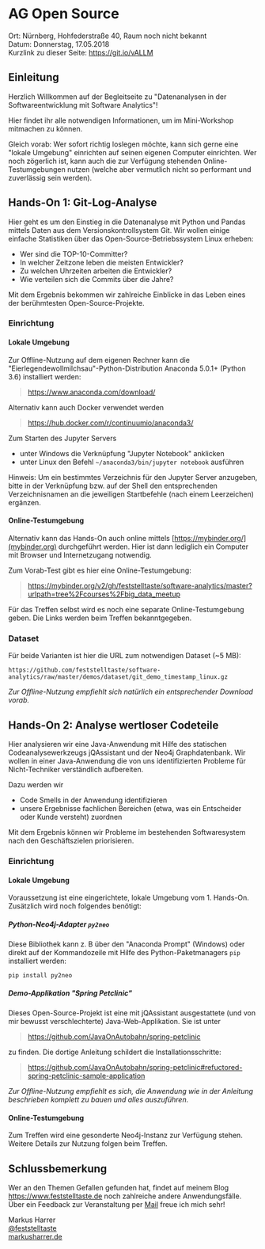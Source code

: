 # AG Open Source
Ort: Nürnberg, Hohfederstraße 40, Raum noch nicht bekannt  
Datum: Donnerstag, 17.05.2018  
Kurzlink zu dieser Seite: https://git.io/vALLM  

## Einleitung

Herzlich Willkommen auf der Begleitseite zu "Datenanalysen in der Softwareentwicklung mit Software Analytics"!

Hier findet ihr alle notwendigen Informationen, um im Mini-Workshop mitmachen zu können.

Gleich vorab: Wer sofort richtig loslegen möchte, kann sich gerne eine "lokale Umgebung" einrichten auf seinen eigenen Computer einrichten. Wer noch zögerlich ist, kann auch die zur Verfügung stehenden Online-Testumgebungen nutzen (welche aber vermutlich nicht so performant und zuverlässig sein werden).

## Hands-On 1: Git-Log-Analyse

Hier geht es um den Einstieg in die Datenanalyse mit Python und Pandas mittels Daten aus dem Versionskontrollsystem Git. Wir wollen einige einfache Statistiken über das Open-Source-Betriebssystem Linux erheben:

* Wer sind die TOP-10-Committer?
* In welcher Zeitzone leben die meisten Entwickler?
* Zu welchen Uhrzeiten arbeiten die Entwickler?
* Wie verteilen sich die Commits über die Jahre?

Mit dem Ergebnis bekommen wir zahlreiche Einblicke in das Leben eines der berühmtesten Open-Source-Projekte.

### Einrichtung
#### Lokale Umgebung

Zur Offline-Nutzung auf dem eigenen Rechner kann die "Eierlegendewollmilchsau"-Python-Distribution Anaconda 5.0.1+ (Python 3.6) installiert werden:

> https://www.anaconda.com/download/

Alternativ kann auch Docker verwendet werden

> https://hub.docker.com/r/continuumio/anaconda3/


Zum Starten des Jupyter Servers
* unter Windows die Verknüpfung "Jupyter Notebook" anklicken
* unter Linux den Befehl `~/anaconda3/bin/jupyter notebook` ausführen

Hinweis: Um ein bestimmtes Verzeichnis für den Jupyter Server anzugeben, bitte in der Verknüpfung bzw. auf der Shell den entsprechenden Verzeichnisnamen an die jeweiligen Startbefehle (nach einem Leerzeichen) ergänzen.


#### Online-Testumgebung

Alternativ kann das Hands-On auch online mittels [https://mybinder.org/](mybinder.org) durchgeführt werden. Hier ist dann lediglich ein Computer mit Browser und Internetzugang notwendig.

Zum Vorab-Test gibt es hier eine Online-Testumgebung:

> https://mybinder.org/v2/gh/feststelltaste/software-analytics/master?urlpath=tree%2Fcourses%2Fbig_data_meetup

Für das Treffen selbst wird es noch eine separate Online-Testumgebung geben. Die Links werden beim Treffen bekanntgegeben.


### Dataset

Für beide Varianten ist hier die URL zum notwendigen Dataset (~5 MB):

```
https://github.com/feststelltaste/software-analytics/raw/master/demos/dataset/git_demo_timestamp_linux.gz
```

_Zur Offline-Nutzung empfiehlt sich natürlich ein entsprechender Download vorab._

## Hands-On 2: Analyse wertloser Codeteile

Hier analysieren wir eine Java-Anwendung mit Hilfe des statischen Codeanalysewerkzeugs jQAssistant und der Neo4j Graphdatenbank. Wir wollen in einer Java-Anwendung die von uns identifizierten Probleme für Nicht-Techniker verständlich aufbereiten. 

Dazu werden wir
* Code Smells in der Anwendung identifizieren
* unsere Ergebnisse fachlichen Bereichen (etwa, was ein Entscheider oder Kunde versteht) zuordnen

Mit dem Ergebnis können wir Probleme im bestehenden Softwaresystem nach den Geschäftszielen priorisieren.

### Einrichtung
#### Lokale Umgebung

Voraussetzung ist eine eingerichtete, lokale Umgebung vom 1. Hands-On. Zusätzlich wird noch folgendes benötigt:

##### Python-Neo4j-Adapter `py2neo`
Diese Bibliothek kann z. B über den "Anaconda Prompt" (Windows) oder direkt auf der Kommandozeile mit Hilfe des Python-Paketmanagers `pip` installiert werden:

```
pip install py2neo
```

##### Demo-Applikation "Spring Petclinic"
Dieses Open-Source-Projekt ist eine mit jQAssistant ausgestattete (und von mir bewusst verschlechterte) Java-Web-Applikation. Sie ist unter

> https://github.com/JavaOnAutobahn/spring-petclinic

zu finden. Die dortige Anleitung schildert die Installationsschritte:

> https://github.com/JavaOnAutobahn/spring-petclinic#refuctored-spring-petclinic-sample-application

_Zur Offline-Nutzung empfiehlt es sich, die Anwendung wie in der Anleitung beschrieben komplett zu bauen und alles auszuführen._

#### Online-Testumgebung

Zum Treffen wird eine gesonderte Neo4j-Instanz zur Verfügung stehen. Weitere Details zur Nutzung folgen beim Treffen.


## Schlussbemerkung

Wer an den Themen Gefallen gefunden hat, findet auf meinem Blog https://www.feststelltaste.de noch zahlreiche andere Anwendungsfälle. Über ein Feedback zur Veranstaltung per [Mail](mailto:meetup@markusharrer.de) freue ich mich sehr!  

  
Markus Harrer  
[@feststelltaste](https://www.twitter.com/feststelltaste)  
[markusharrer.de](http://www.markusharrer.de) 
